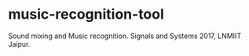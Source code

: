 # music-recognition-tool
Sound mixing and Music recognition. Signals and Systems 2017, LNMIIT Jaipur.
